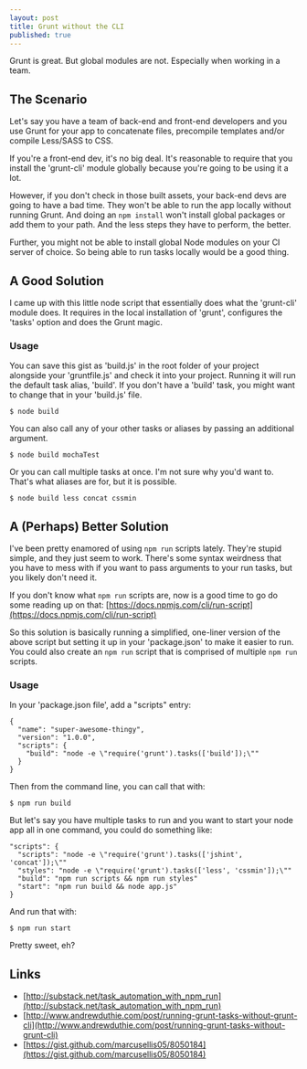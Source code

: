 ```yaml
---
layout: post
title: Grunt without the CLI
published: true
---
```


Grunt is great.  But global modules are not.  Especially when working in a team.

<!--more-->

## The Scenario

Let's say you have a team of back-end and front-end developers and you use Grunt for your app to concatenate files, precompile templates and/or compile Less/SASS to CSS.

If you're a front-end dev, it's no big deal.  It's reasonable to require that you install the 'grunt-cli' module globally because you're going to be using it a lot.

However, if you don't check in those built assets, your back-end devs are going to have a bad time.  They won't be able to run the app locally without running Grunt.  And doing an `npm install` won't install global packages or add them to your path. And the less steps they have to perform, the better.

Further, you might not be able to install global Node modules on your CI server of choice. So being able to run tasks locally would be a good thing.


## A Good Solution

I came up with this little node script that essentially does what the 'grunt-cli' module does.  It requires in the local installation of 'grunt', configures the 'tasks' option and does the Grunt magic.

<script src='https://gist.github.com/marcusellis05/8050184.js'></script>

### Usage

You can save this gist as 'build.js' in the root folder of your project alongside your 'gruntfile.js' and check it into your project. Running it will run the default task alias, 'build'.  If you don't have a 'build' task, you might want to change that in your 'build.js' file.

    $ node build

You can also call any of your other tasks or aliases by passing an additional argument.

    $ node build mochaTest

Or you can call multiple tasks at once.  I'm not sure why you'd want to.  That's what aliases are for, but it is possible.

    $ node build less concat cssmin


## A (Perhaps) Better Solution

I've been pretty enamored of using `npm run` scripts lately. They're stupid simple, and they just seem to work. There's some syntax weirdness that you have to mess with if you want to pass arguments to your run tasks, but you likely don't need it.

If you don't know what `npm run` scripts are, now is a good time to go do some reading up on that: [https://docs.npmjs.com/cli/run-script](https://docs.npmjs.com/cli/run-script)

So this solution is basically running a simplified, one-liner version of the above script but setting it up in your 'package.json' to make it easier to run. You could also create an `npm run` script that is comprised of multiple `npm run` scripts.

### Usage

In your 'package.json file', add a "scripts" entry:

    {
      "name": "super-awesome-thingy",
      "version": "1.0.0",
      "scripts": {
        "build": "node -e \"require('grunt').tasks(['build']);\""
      }
    }

Then from the command line, you can call that with:

    $ npm run build

But let's say you have multiple tasks to run and you want to start your node app all in one command, you could do something like:

    "scripts": {
      "scripts": "node -e \"require('grunt').tasks(['jshint', 'concat']);\""
      "styles": "node -e \"require('grunt').tasks(['less', 'cssmin']);\""
      "build": "npm run scripts && npm run styles"
      "start": "npm run build && node app.js"
    }

And run that with:

    $ npm run start

Pretty sweet, eh?


## Links

* [http://substack.net/task_automation_with_npm_run](http://substack.net/task_automation_with_npm_run)
* [http://www.andrewduthie.com/post/running-grunt-tasks-without-grunt-cli](http://www.andrewduthie.com/post/running-grunt-tasks-without-grunt-cli)
* [https://gist.github.com/marcusellis05/8050184](https://gist.github.com/marcusellis05/8050184)
